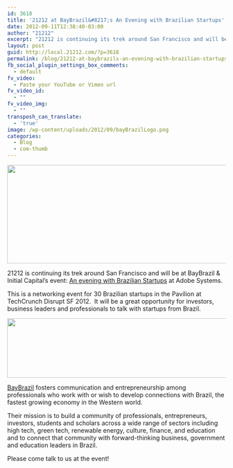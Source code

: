 ```yaml
---
id: 3618
title: '21212 at BayBrazil&#8217;s An Evening with Brazilian Startups'
date: 2012-09-11T12:38:40-03:00
author: "21212"
excerpt: "21212 is continuing its trek around San Francisco and will be at BayBrazil & Initial Capital's event: An evening with Brazilian Startups at Adobe Systems."
layout: post
guid: http://local.21212.com/?p=3618
permalink: /blog/21212-at-baybrazils-an-evening-with-brazilian-startups/
fb_social_plugin_settings_box_comments:
  - default
fv_video:
  - Paste your YouTube or Vimeo url
fv_video_id:
  - ""
fv_video_img:
  - ""
transposh_can_translate:
  - 'true'
image: /wp-content/uploads/2012/09/bayBrazilLogo.png
categories:
  - Blog
  - com-thumb
---
```

[<img class="size-full wp-image-3660 aligncenter" title="Bay Brazil" src="http://local.21212.com/wp-content/uploads/2012/09/baybrazil-logo.jpg" alt="" width="540" height="227" srcset="http://localhost:8080/wp-content/uploads/2012/09/baybrazil-logo.jpg 540w, http://localhost:8080/wp-content/uploads/2012/09/baybrazil-logo-300x126.jpg 300w" sizes="(max-width: 540px) 100vw, 540px" />](http://local.21212.com/wp-content/uploads/2012/09/baybrazil-logo.jpg)

21212 is continuing its trek around San Francisco and will be at BayBrazil & Initial Capital&#8217;s event: [An evening with Brazilian Startups](https://baybrazildisrupt-eorg.eventbrite.com/) at Adobe Systems.

This is a networking event for 30 Brazilian startups in the Pavilion at TechCrunch Disrupt SF 2012.  It will be a great opportunity for investors, business leaders and professionals to talk with startups from Brazil.

[<img class="size-full wp-image-3661 aligncenter" title="Bay Brazil SF" src="http://local.21212.com/wp-content/uploads/2012/09/baybrazil-sf.jpg" alt="" width="540" height="137" srcset="http://localhost:8080/wp-content/uploads/2012/09/baybrazil-sf.jpg 540w, http://localhost:8080/wp-content/uploads/2012/09/baybrazil-sf-300x76.jpg 300w" sizes="(max-width: 540px) 100vw, 540px" />](http://local.21212.com/wp-content/uploads/2012/09/baybrazil-sf.jpg)

[BayBrazil](http://www.baybrazil.org) fosters communication and entrepreneurship among professionals who work with or wish to develop connections with Brazil, the fastest growing economy in the Western world.

Their mission is to build a community of professionals, entrepreneurs, investors, students and scholars across a wide range of sectors including high tech, green tech, renewable energy, culture, finance, and education and to connect that community with forward-thinking business, government and education leaders in Brazil.

Please come talk to us at the event!